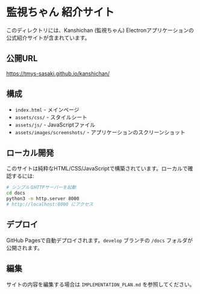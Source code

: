 # 監視ちゃん 紹介サイト

このディレクトリには、Kanshichan (監視ちゃん) Electronアプリケーションの公式紹介サイトが含まれています。

## 公開URL
https://tmys-sasaki.github.io/kanshichan/

## 構成
- `index.html` - メインページ
- `assets/css/` - スタイルシート
- `assets/js/` - JavaScriptファイル
- `assets/images/screenshots/` - アプリケーションのスクリーンショット

## ローカル開発
このサイトは純粋なHTML/CSS/JavaScriptで構築されています。ローカルで確認するには:

```bash
# シンプルなHTTPサーバーを起動
cd docs
python3 -m http.server 8000
# http://localhost:8000 にアクセス
```

## デプロイ
GitHub Pagesで自動デプロイされます。`develop` ブランチの `/docs` フォルダが公開されます。

## 編集
サイトの内容を編集する場合は `IMPLEMENTATION_PLAN.md` を参照してください。
